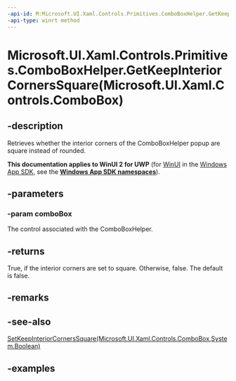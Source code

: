 ```yaml
---
-api-id: M:Microsoft.UI.Xaml.Controls.Primitives.ComboBoxHelper.GetKeepInteriorCornersSquare(Microsoft.UI.Xaml.Controls.ComboBox)
-api-type: winrt method
---
```


# Microsoft.UI.Xaml.Controls.Primitives.ComboBoxHelper.GetKeepInteriorCornersSquare(Microsoft.UI.Xaml.Controls.ComboBox)

<!--
public static bool GetKeepInteriorCornersSquare (Microsoft.UI.Xaml.Controls.ComboBox comboBox);
-->

## -description

Retrieves whether the interior corners of the ComboBoxHelper popup are square instead of rounded.

**This documentation applies to WinUI 2 for UWP** (for [WinUI](/windows/apps/winui/winui3/) in the [Windows App SDK](/windows/apps/windows-app-sdk/), see the **[Windows App SDK namespaces](/windows/windows-app-sdk/api/winrt/)**).

## -parameters

### -param comboBox

The control associated with the ComboBoxHelper.

## -returns

True, if the interior corners are set to square. Otherwise, false. The default is false.

## -remarks

## -see-also

[SetKeepInteriorCornersSquare(Microsoft.UI.Xaml.Controls.ComboBox,System.Boolean)](comboboxhelper_setkeepinteriorcornerssquare_414733454.md)

## -examples
